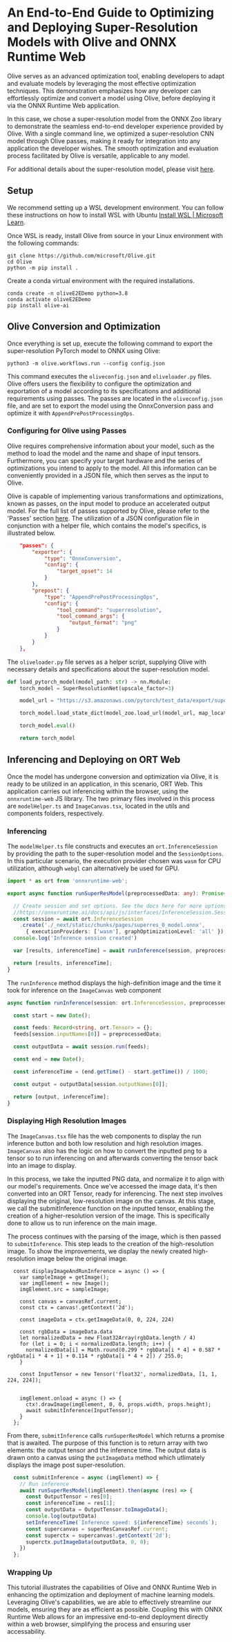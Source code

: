 # An End-to-End Guide to Optimizing and Deploying Super-Resolution Models with Olive and ONNX Runtime Web

Olive serves as an advanced optimization tool, enabling developers to adapt and evaluate models by leveraging the most effective optimization techniques. This demonstration emphasizes how any developer can effortlessly optimize and convert a model using Olive, before deploying it via the ONNX Runtime Web application.

In this case, we chose a super-resolution model from the ONNX Zoo library to demonstrate the seamless end-to-end developer experience provided by Olive. With a single command line, we optimized a super-resolution CNN model through Olive passes, making it ready for integration into any application the developer wishes. The smooth optimization and evaluation process facilitated by Olive is versatile, applicable to any model.

For additional details about the super-resolution model, please visit [here](https://github.com/onnx/models/tree/main/vision/super_resolution/sub_pixel_cnn_2016).

## Setup
We recommend setting up a WSL development environment. You can follow these instructions on how to install WSL with Ubuntu [Install WSL | Microsoft Learn](https://learn.microsoft.com/en-us/windows/wsl/install).

Once WSL is ready, install Olive from source in your Linux environment with the following commands:

```shell
git clone https://github.com/microsoft/Olive.git
cd Olive
python -m pip install .
```

Create a conda virtual environment with the required installations.

```shell
conda create -n oliveE2EDemo python=3.8
conda activate oliveE2EDemo
pip install olive-ai
```

## Olive Conversion and Optimization 

Once everything is set up, execute the following command to export the super-resolution PyTorch model to ONNX using Olive:

```
python3 -m olive.workflows.run --config config.json
```

This command executes the `oliveconfig.json` and `oliveloader.py` files. Olive offers users the flexibility to configure the optimization and exportation of a model according to its specifications and additional requirements using passes. The passes are located in the `oliveconfig.json` file, and are set to export the model using the OnnxConversion pass and optimize it with `AppendPrePostProcessingOps`. 

### Configuring for Olive using Passes
Olive requires comprehensive information about your model, such as the method to load the model and the name and shape of input tensors. Furthermore, you can specify your target hardware and the series of optimizations you intend to apply to the model. All this information can be conveniently provided in a JSON file, which then serves as the input to Olive.

Olive is capable of implementing various transformations and optimizations, known as passes, on the input model to produce an accelerated output model. For the full list of passes supported by Olive, please refer to the 'Passes' section [here](https://microsoft.github.io/Olive/api/passes.html#passes). The utilization of a JSON configuration file in conjunction with a helper file, which contains the model's specifics, is illustrated below.



```json
    "passes": {
        "exporter": {
            "type": "OnnxConversion",
            "config": {
                "target_opset": 14
            }
        },
        "prepost": {
            "type": "AppendPrePostProcessingOps",
            "config": {
                "tool_command": "superresolution",
                "tool_command_args": {
                    "output_format": "png"
                }
            }
        }
    },
```

The `oliveloader.py` file serves as a helper script, supplying Olive with necessary details and specifications about the super-resolution model.

```py
def load_pytorch_model(model_path: str) -> nn.Module:
    torch_model = SuperResolutionNet(upscale_factor=3)

    model_url = "https://s3.amazonaws.com/pytorch/test_data/export/superres_epoch100-44c6958e.pth"

    torch_model.load_state_dict(model_zoo.load_url(model_url, map_location=lambda storage, loc: storage))

    torch_model.eval()

    return torch_model
```


## Inferencing and Deploying on ORT Web
Once the model has undergone conversion and optimization via Olive, it is ready to be utilized in an application, in this scenario, ORT Web. This application carries out inferencing within the browser, using the `onnxruntime-web` JS library. The two primary files involved in this process are `modelHelper.ts` and `ImageCanvas.tsx`, located in the utils and components folders, respectively.


### Inferencing
The `modelHelper.ts` file constructs and executes an `ort.InferenceSession` by providing the path to the super-resolution model and the `SessionOptions`. In this particular scenario, the execution provider chosen was `wasm` for CPU utilization, although `webgl` can alternatively be used for GPU.

```ts
import * as ort from 'onnxruntime-web';

export async function runSuperResModel(preprocessedData: any): Promise<[ort.Tensor, number]> {

  // Create session and set options. See the docs here for more options: 
  //https://onnxruntime.ai/docs/api/js/interfaces/InferenceSession.SessionOptions.html#graphOptimizationLevel
  const session = await ort.InferenceSession
    .create('./_next/static/chunks/pages/superres_0_model.onnx',
      { executionProviders: ['wasm'], graphOptimizationLevel: 'all' });
  console.log('Inference session created')

  var [results, inferenceTime] = await runInference(session, preprocessedData);

  return [results, inferenceTime];
}
```

The `runInference` method displays the high-definition image and the time it took for inference on the `ImageCanvas` web component

```ts
async function runInference(session: ort.InferenceSession, preprocessedData: ort.Tensor): Promise<[ort.Tensor, number]> {

  const start = new Date();

  const feeds: Record<string, ort.Tensor> = {};
  feeds[session.inputNames[0]] = preprocessedData;

  const outputData = await session.run(feeds);

  const end = new Date();

  const inferenceTime = (end.getTime() - start.getTime()) / 1000;

  const output = outputData[session.outputNames[0]];

  return [output, inferenceTime];
}
```
### Displaying High Resolution Images
The `ImageCanvas.tsx` file has the web components to display the run inference button and both low resolution and high resolution images. `ImageCanvas` also has the logic on how to convert the inputted png to a tensor so to run inferencing on and afterwards converting the tensor back into an image to display. 


<!-- Here the inputted png data is accessed and we normalize the data to meet the requirements of the model. Once we access the image data, we can then convert it to an ORT Tensor for inferencing. Afterwards the inputted low resolution image is displayed on the canvas and `submitInference` is called on the inputted tensor so that higher resolution image can be displayed. We do this so we can run inference on the main image. The file parses the image and sends it to submit inference and generate the higher-resolution image. The new higher-resolution image is displayed below the original image to serve as comparision.  -->

In this process, we take the inputted PNG data, and normalize it to align with our model's requirements. Once we've accessed the image data, it's then converted into an ORT Tensor, ready for inferencing. The next step involves displaying the original, low-resolution image on the canvas. At this stage, we call the submitInference function on the inputted tensor, enabling the creation of a higher-resolution version of the image. This is specifically done to allow us to run inference on the main image. 

The process continues with the parsing of the image, which is then passed to `submitInference`. This step leads to the creation of the high-resolution image. To show the improvements, we display the newly created high-resolution image below the original image. 

```tsx
  const displayImageAndRunInference = async () => {
    var sampleImage = getImage();
    var imgElement = new Image();
    imgElement.src = sampleImage;

    const canvas = canvasRef.current;
    const ctx = canvas!.getContext('2d');

    const imageData = ctx.getImageData(0, 0, 224, 224)

    const rgbData = imageData.data
    let normalizedData = new Float32Array(rgbData.length / 4)
    for (let i = 0; i < normalizedData.length; i++) {
      normalizedData[i] = Math.round(0.299 * rgbData[i * 4] + 0.587 * rgbData[i * 4 + 1] + 0.114 * rgbData[i * 4 + 2]) / 255.0;
    }

    const InputTensor = new Tensor('float32', normalizedData, [1, 1, 224, 224]); 


    imgElement.onload = async () => {
      ctx!.drawImage(imgElement, 0, 0, props.width, props.height);
      await submitInference(InputTensor);
    }
  };
```

From there, `submitInference` calls `runSuperResModel` which returns a promise that is awaited. The purpose of this function is to return array with two elements: the output tensor and the inference time. The output data is drawn onto a canvas using the `putImageData` method which utlimately displays the image post super-resolution. 

```ts
  const submitInference = async (imgElement) => {
    // Run inference
    await runSuperResModel(imgElement).then(async (res) => {
      const OutputTensor = res[0];
      const inferenceTime = res[1];
      const outputData = OutputTensor.toImageData();
      console.log(outputData)
      setInferenceTime(`Inference speed: ${inferenceTime} seconds`);
      const supercanvas = superResCanvasRef.current;
      const superctx = supercanvas!.getContext('2d');
      superctx.putImageData(outputData, 0, 0);
    })
  };
```

### Wrapping Up
This tutorial illustrates the capabilities of Olive and ONNX Runtime Web in enhancing the optimization and deployment of machine learning models. Leveraging Olive's capabilities, we are able to effectively streamline our models, ensuring they are as efficient  as possible. Coupling this with ONNX Runtime Web allows for an impressive end-to-end deployment directly within a web browser, simplifying the process and ensuring user accessability. 


